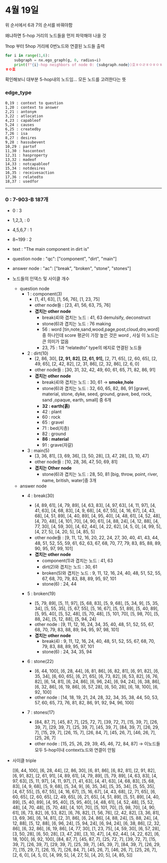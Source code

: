 # 4월 19일

위 순서에서 6과 7의 순서를 바꿔야함

왜냐하면 5-hop 거리의 노드들을 먼저 파악해야 나을 것

1hop 부터 5hop 거리에 0번노드와 연결된 노드들 출력

```python
for i in range(1,6):
    subgraph = nx.ego_graph(g, 0, radius=i)
    print(f"{i}-hop neighbors of node 0: {subgraph.node})호ㅎㅇㄹㅎㅇㅎㅇㅎ
ㅎㅇ호
```

확인해보니 대부분 5-hop내의 노드임… 모든 노드를 고려한다는 뜻

### edge_type

```
0,19 : context to question
1,20 : context to answer
2,21 : antonym
3,22 : atlocation
4,23 : capableof
5,24 : causes
6,25 : createdby
7,26 : isa
8,27 : desires
9,28 : hassubevent
10,29 : partof
11,30 : hascontext
12,31 : hasproperty
13,32 : madeof
14,33 : notcapableof
15,34 : notdesires
16,35 : receivesaction
17,36 : relatedto
18,37 : usedfor
```

 

---

### 0 : 7-903-B 187개

- 0 : 3
- 1,2,3, : 0
- 4,5,6,7 : 1
- 8~199 : 2
- text : "The main component in dirt is”
- question node : "qc": ["component", "dirt", "main"]
- answer node : "ac": ["break", "broken", "stone", "stones"]
- 노드들의 인덱스 및 사이클 개수
    - question node
        - 1 : component(3)
            - [1, 41, 63], [1, 56, 76], [1, 23, 75]
            - other node들 : [23, 41, 56, 63, 75, 76]
            - **겹치는 other node**
                - break(4)와 겹치는 노드 : 41, 63 demulsify, deconstruct
                - stone(6)과 겹치는 노드 : 76 making
                - 56 : word [tin,note,sand,wood,page,post,cloud,dro,word]중 하나인데 score 평균이 가장 높은 것은 word , 사실 이 노드는 큰 의미가 없음
                - 23, 75 : 1과 “relatedto” type의 에지로 연결된 노드들
        - 2 : dirt(10)
            - [2, 86, 30], **[2, 91, 82]**, **[2, 61, 91],** [2, 71, 65], [2, 60, 65], [2, 49, 65], [2, 42, 82], [2, 31, 86], [2, 32, 86], [2, 6, 0]
            - other node들 : [30, 31, 32, 42, 49, 60, 61, 65, 71, 82, 86, 91]
            - **겹치는 other node**
                - break(4)와 겹치는 노드 : 30, 61 → **smoke,hole**
                - stone(6)과 겹치는 노드 : 32, 60, 65, 82, 86, 91 [gravel, material, stone, dyke, seed, ground, grave, bed, rock, sand ,opaque, earth, small] 중 6개
                - **32 : earth(흙)**
                - 42 : plant
                - 60 : rock
                - 65 : gravel
                - 71 : bed(지층)
                - 82 : ground
                - **86 : material**
                - 91 : grave(자갈)
        - 3 : main(5)
            - [3, 36, 81], [3, 69, 36], [3, 50, 28], [3, 47, 28], [3, 10, 47]
            - other node들 : [10, 28, 36, 47, 50, 69, 81]
            - **겹치는 Other node**
                - stone(6)과 겹치는 노드 : 28, 50, 81 [big, throw, point, river, name, british, water]중 3개
    - answer node
        - 4 : break(30)
            - [4, 89, 61], [4, 79, 89], [4, 63, 83], [4, 97, 63], [4, 11, 97], [4, 41, 63], [4, 68, 83], [4, 9, 68], [4, 67, 55], [4, 16, 67], [4, 43, 68], [4, 51, 89], [4, 40, 89], [4, 95, 40], [4, 48, 61], [4, 52, 48], [4, 70, 48], [4, 101, 70], [4, 90, 61], [4, 88, 24], [4, 12, 88], [4, 77, 30], [4, 59, 30], [4, 62, 44], [4, 22, 62], [4, 5, 0], [4, 99, 5], [4, 27, 5], [4, 20, 5], [4, 85, 5]
            - other node들 : [9, 11, 12, 16, 20, 22, 24, 27, 30, 40, 41, 43, 44, 48, 51, 52, 55, 59, 61, 62, 63, 67, 68, 70, 77, 79, 83, 85, 88, 89, 90, 95, 97, 99, 101]
            - **겹치는 other node**
                - component(1)과 겹치는 노드 : 41, 63
                - dirt(2)와 겹치는 노드 : 30, 61
                - broken(5)와 겹치는 노드 : 9, 11, 12, 16, 24, 40, 48, 51, 52, 55, 67, 68, 70, 79, 83, 88, 89, 95, 97, 101
                - stone(6) : 24, 44
                
        - 5 : broken(19)
            - [5, 79, 89], [5, 11, 97], [5, 68, 83], [5, 9, 68], [5, 34, 9], [5, 35, 34], [5, 55, 35], [5, 67, 55], [5, 16, 67], [5, 51, 89], [5, 40, 89], [5, 95, 40], [5, 52, 48], [5, 70, 48], [5, 101, 70], [5, 98, 70], [5, 88, 24], [5, 12, 88], [5, 94, 24]
            - other node : [9, 11, 12, 16, 24, 34, 35, 40, 48, 51, 52, 55, 67, 68, 70, 79, 83, 88, 89, 94, 95, 97, 98, 101]
            - **겹치는 other node**
                - break(4) : 9, 11, 12, 16, 24, 40, 48, 51, 52, 55, 67, 68, 70, 79, 83, 88, 89, 95, 97, 101
                - stone(6) : 24, 34, 35, 94
        - 6 : stone(22)
            - [6, 44, 100], [6, 28, 44], [6, 81, 86], [6, 82, 81], [6, 91, 82], [6, 35, 34], [6, 60, 65], [6, 21, 65], [6, 73, 82], [6, 53, 82], [6, 76, 82], [6, 14, 81], [6, 24, 86], [6, 96, 24], [6, 94, 24], [6, 38, 86], [6, 32, 86], [6, 19, 86], [6, 57, 28], [6, 50, 28], [6, 18, 100], [6, 92, 100]
            - other node : [14, 18, 19, 21, 24, 28, 32, 34, 35, 38, 44, 50, 53, 57, 60, 65, 73, 76, 81, 82, 86, 91, 92, 94, 96, 100]
        - 7 : stones(17)
            - [84, 87, 7], [45, 87, 7], [25, 72, 7], [39, 72, 7], [15, 39, 7], [26, 39, 7], [29, 39, 7], [25, 39, 7], [45, 39, 7], [84, 39, 7], [26, 29, 7], [15, 29, 7], [26, 15, 7], [26, 84, 7], [45, 26, 7], [46, 26, 7], [25, 26, 7]
            - other node : [15, 25, 26, 29, 39, 45, 46, 72, 84, 87] → 이노드들 모두 5-hop이내 context노드와 연결이 안됨
- 사이클 triple
    
    [[6, 44, 100], [6, 28, 44], [2, 86, 30], [6, 81, 86], [6, 82, 81], [2, 91, 82], [6, 91, 82], [2, 61, 91], [4, 89, 61], [4, 79, 89], [5, 79, 89], [4, 63, 83], [4, 97, 63], [5, 11, 97], [4, 11, 97], [1, 41, 63], [4, 41, 63], [4, 68, 83], [5, 68, 83], [4, 9, 68], [5, 9, 68], [5, 34, 9], [6, 35, 34], [5, 35, 34], [5, 55, 35], [4, 67, 55], [5, 67, 55], [4, 16, 67], [5, 16, 67], [4, 43, 68], [2, 71, 65], [6, 60, 65], [2, 60, 65], [2, 49, 65], [6, 21, 65], [4, 51, 89], [5, 51, 89], [4, 40, 89], [5, 40, 89], [4, 95, 40], [5, 95, 40], [4, 48, 61], [4, 52, 48], [5, 52, 48], [4, 70, 48], [5, 70, 48], [4, 101, 70], [5, 101, 70], [5, 98, 70], [4, 90, 61], [6, 73, 82], [6, 53, 82], [6, 76, 82], [1, 56, 76], [2, 42, 82], [3, 36, 81], [3, 69, 36], [6, 14, 81], [2, 31, 86], [6, 24, 86], [4, 88, 24], [5, 88, 24], [4, 12, 88], [5, 12, 88], [6, 96, 24], [5, 94, 24], [6, 94, 24], [6, 38, 86], [2, 32, 86], [6, 32, 86], [6, 19, 86], [4, 77, 30], [1, 23, 75], [4, 59, 30], [6, 57, 28], [3, 50, 28], [6, 50, 28], [3, 47, 28], [3, 10, 47], [4, 62, 44], [4, 22, 62], [6, 18, 100], [6, 92, 100], [84, 87, 7], [45, 87, 7], [25, 72, 7], [39, 72, 7], [15, 39, 7], [26, 39, 7], [29, 39, 7], [25, 39, 7], [45, 39, 7], [84, 39, 7], [26, 29, 7], [15, 29, 7], [26, 15, 7], [26, 84, 7], [45, 26, 7], [46, 26, 7], [25, 26, 7], [2, 6, 0], [4, 5, 0], [4, 99, 5], [4, 27, 5], [4, 20, 5], [4, 85, 5]]